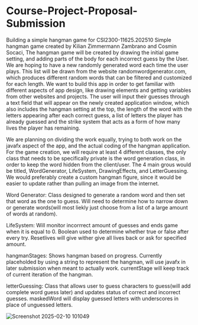 # Course-Project-Proposal-Submission
Building a simple hangman game for CSI2300-11625.202510
Simple hangman game created by Kilian Zimmermann Zambrano and Cosmin Socaci, 
The hangman game will be created by drawing the initial game setting, and adding parts of the body for each incorrect guess by the User. We are hoping to have a new randomly generated word each time the user plays. This list will be drawn from the website randomwordgenerator.com, which produces different random words that can be filtered and customized for each length. We want to build this app in order to get familiar with different aspects of app design, like drawing elements and getting variables from other websites and projects. The user will input their guesses through a text field that will appear on the newly created application window, which also includes the hangman setting at the top, the length of the word with the letters appearing after each correct guess, a list of letters the player has already guessed and the strike system that acts as a form of how many lives the player has remaining. 

We are planning on dividing the work equally, trying to both work on the javafx aspect of the app, and the actual coding of the hangman application. For the game creation, we will require at least 4 different classes, the only class that needs to be specifically private is the word generation class, in order to keep the word hidden from the client/user. The 4 main grous would be titled, WordGenerator, LifeSystem, DrawingEffects, and LetterGuessing. We would preferably create a custom hangman figure, since it would be easier to update rather than pulling an image from the internet.


Word Generator: Class designed to generate a random word and then set that word as the one to guess. Will need to determine how to narrow down or generate words(will most liekly just choose from a list of a large amount of words at random).

LifeSystem: Will monitor incorrrect amount of guesses and ends game when it is equal to 0. Boolean used to determine whether true or false after every try. Resetlives will give wither give all lives back or ask for specified amount.

hangmanStages: Shows hangman based on progress. Currently placeholded by using a string to represent the hangman, will use javafx in later submission when meant to actually work. currentStage will keep track of current iteration of the hangman. 

letterGuessing: Class that allows user to guess characters to guess(will add complete word guess later) and updates status of correct and incorrect guesses. maskedWord will display guessed letters with underscores in place of unguessed letters. 

![Screenshot 2025-02-10 101049](https://github.com/user-attachments/assets/57fa599a-0d0c-4028-9d11-4a4ca27ef156)
